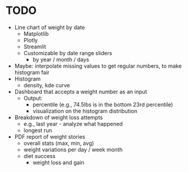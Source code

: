 # TODO
* Line chart of weight by date
  * Matplotlib
  * Plotly
  * Streamlit
  * Customizable by date range sliders
    * by year / month / days
* Maybe: interpolate missing values to get regular numbers, to make histogram fair
* Histogram
  * density, kde curve
* Dashboard that accepts a weight number as an input
  * Output:
    * percentile (e.g., 74.5lbs is in the bottom 23rd percentile)
    * visualization on the histogram distribution
* Breakdown of weight loss attempts
  * e.g., last year - analyze what happened
  * longest run
* PDF report of weight stories
  * overall stats (max, min, avg)
  * weight variations per day / week month
  * diet success
    * weight loss and gain

    